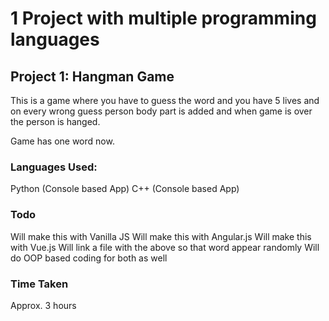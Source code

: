 # 1 Project with multiple programming languages

## Project 1: Hangman Game

This is a game where you have to guess the word and you have 5 lives and on every wrong guess person body part is added and when game is over the person is hanged.

Game has one word now.

### Languages Used:

Python (Console based App)
C++ (Console based App)

### Todo

Will make this with Vanilla JS
Will make this with Angular.js
Will make this with Vue.js
Will link a file with the above so that word appear randomly
Will do OOP based coding for both as well

### Time Taken

Approx. 3 hours
